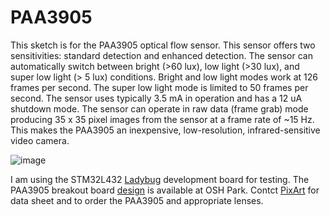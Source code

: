 # PAA3905

 This sketch is for the PAA3905 optical flow sensor. This sensor offers two sensitivities:
 standard detection and enhanced detection. The sensor can automatically switch between bright (>60 lux), 
 low light (>30 lux), and super low light (> 5 lux) conditions. Bright and low light modes work at 126 frames per second. 
 The super low light mode is limited to 50 frames per second. The sensor uses typically 3.5 mA in operation and has a 12 uA shutdown mode.
 The sensor can operate in raw data (frame grab) mode producing 35 x 35 pixel images from the sensor at a frame rate of
 ~15 Hz. This makes the PAA3905 an inexpensive, low-resolution, infrared-sensitive video camera.
 
 ![image](https://user-images.githubusercontent.com/6698410/130867936-83a9b875-73ed-4f13-b8b0-949b0c427e26.jpg)
 
 I am using the STM32L432 [Ladybug](https://www.tindie.com/products/tleracorp/ladybug-stm32l432-development-board/) development board for testing. The PAA3905 breakout board [design](https://oshpark.com/shared_projects/lCUt7xVA) is available at OSH Park. Contct [PixArt](https://www.pixart.com/products-comparison/16/Optical_Motion_Tracking) for data sheet and to order the PAA3905 and appropriate lenses.
